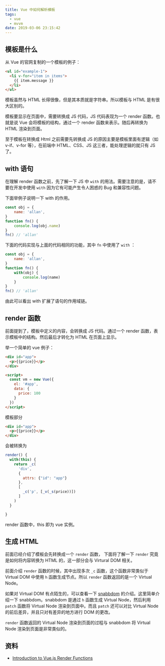 ```yaml
---
title: Vue 中如何解析模板
tags:
  - vue
  - mvvm
date: 2019-03-06 23:15:42
---
```



## 模板是什么

从 Vue 的官网复制的一个模板的例子：

```html
<ul id="example-1">
  <li v-for="item in items">
    {{ item.message }}
  </li>
</ul>
```

模板虽然与 HTML 长得很像，但是其本质就是字符串。所以模板与 HTML 是有很大区别的。

模板要显示在页面中，需要转换成 JS 代码，JS 代码表现为一个 render 函数。也就是说 Vue 会将模板的结构，通过一个 render 函数来表示。随后再转换为 HTML 渲染到页面。

至于模板在转换成 Html 之前需要先转换成 JS 的原因主要是模板里面有逻辑（如 v-if、v-for 等），在前端中 HTML、CSS、JS 这三者，能处理逻辑的就只有 JS 了。

## with 语句

在理解 render 函数之前，先了解一下 JS 中 `with` 的用法。需要注意的是，请不要在开发中使用 `with` 因为它有可能产生令人困惑的 Bug 和兼容性问题。

下面举例子说明一下 with 的作用。

```javascript
const obj = {
    name: 'allan',
}
function fn() {
    console.log(obj.name)
}
fn() // 'allan'
```

下面的代码实现与上面的代码相同的功能，其中 `fn` 中使用了 `with` ：

```javascript
const obj = {
    name: 'allan',
}
function fn() {
    with(obj) {
        console.log(name)
    }
}
fn() // 'allan'
```

由此可以看出 with 扩展了语句的作用域链。

## render 函数

前面提到了，模板中定义的内容，会转换成 JS 代码。通过一个 render 函数，表示模板中的结构。然后最后才转化为 HTML 在页面上显示。

举一个简单的 vue 例子：

```html
<div id="app">
  <p>{{price}}</p>
</div>

<script>
  const vm = new Vue({
    el: '#app',
    data: {
      price: 100
    }
  })
</script>
```

模板部分

```html
<div id="app">
  <p>{{price}}</p>
</div>
```

会被转换为

```js
render() {
  with(this) {
    return _c(
      'div',
      {
        attrs: {"id": "app"}
      },
      [
        _c('p', [_v(_s(price))])
      ]
    )
  }

}
```

render 函数中，this 即为 vue 实例。

## 生成 HTML

前面已经介绍了模板会先转换成一个 `render` 函数， 下面将了解一下 `render` 究竟是如何将内容转换为 HTML 的，这一部分会与 Virtural DOM 相关。

前面介绍 `render` 函数的时候，其中出现多次 `_c` 函数，这个函数非常类似于 Virtual DOM 中使用 `h` 函数生成节点。所以 `render` 函数返回的是一个 Virtual Node。

如果对 Virtual DOM 有点陌生的，可以查看一下 [snabbdom](https://github.com/snabbdom/snabbdom) 的介绍。这里简单介绍一下 snabbdom。snabbdom 是通过 `h` 函数生成 Virtual Node，然后利用 `patch` 函数将 Virtual Node 渲染到页面中。而且 `patch` 还可以对比 Virtual Node 的前后差异，并且只对有差异的地方进行 DOM 的更改。

`render` 函数返回的 Virtual Node 渲染到页面的过程与 snabbdom 将 Virtual Node 渲染到页面是非常类似的。

## 资料

- [Introduction to Vue.js Render Functions](https://alligator.io/vuejs/introduction-render-functions/)
